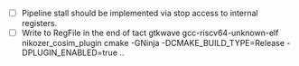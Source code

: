 - [ ] Pipeline stall should be implemented via stop access to internal registers.
- [ ] Write to RegFile in the end of tact
gtkwave
gcc-riscv64-unknown-elf
nikozer_cosim_plugin
cmake -GNinja -DCMAKE_BUILD_TYPE=Release -DPLUGIN_ENABLED=true ..